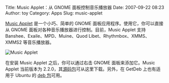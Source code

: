 Title: Music Applet：从 GNOME 面板控制音乐播放器
Date: 2007-09-22 08:23
Author: toy
Category: Apps
Slug: music-applet

[Music Applet](http://www.kuliniewicz.org/music-applet/)
是一个小巧、简单的 GNOME 面板应用程序。使用它，你可以直接从 GNOME
面板对各种音乐播放器进行控制。目前，Music Applet 支持
Banshee、Exaile、MPD、Muine、Quod Libet、Rhythmbox、XMMS、XMMS2
等音乐播放器。

![Music Applet](http://i.linuxtoy.org/i/2007/09/music-applet.png)

在安装 Music Applet 之后，你可以通过右击 GNOME 面板来添加它。Music
Applet 当前版本为
2.2.0，其[源码包](http://www.kuliniewicz.org/music-applet/downloads/)可从这里下载。另外，在
GetDeb 上也有适用于 Ubuntu 的 [deb
包](http://www.getdeb.net/release.php?id=1488)可用。
